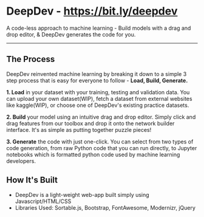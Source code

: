 
# DeepDev - <https://bit.ly/deepdev>
A code-less approach to machine learning - Build models with a drag and drop editor, &amp; DeepDev generates the code for you.


---

## The Process
DeepDev reinvented machine learning by breaking it down to a simple 3 step process that is easy for everyone to follow -  **Load, Build, Generate.**

**1. Load** in your dataset with your training, testing and validation data. You can upload your own dataset(WIP), fetch a dataset from external websites like kaggle(WIP), or choose one of DeepDev's existing practice datasets.

**2. Build** your model using an intuitive drag and drop editor. Simply click and drag features from our toolbox and drop it onto the network builder interface. It's as simple as putting together puzzle pieces!

**3. Generate** the code with just one-click. You can select from two types of code generation, from raw Python code that you can run directly, to Jupyter notebooks which is formatted python code used by machine learning developers.

 
## How It's Built

 - DeepDev is a light-weight web-app built simply using Javascript/HTML/CSS
 - Libraries Used: Sortable.js, Bootstrap, FontAwesome, Modernizr, jQuery
